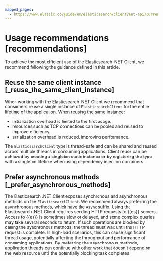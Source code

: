 ```yaml
---
mapped_pages:
  - https://www.elastic.co/guide/en/elasticsearch/client/net-api/current/recommendations.html
---
```


# Usage recommendations [recommendations]

To achieve the most efficient use of the Elasticsearch .NET Client, we recommend following the guidance defined in this article.


## Reuse the same client instance [_reuse_the_same_client_instance]

When working with the Elasticsearch .NET Client we recommend that consumers reuse a single instance of `ElasticsearchClient` for the entire lifetime of the application. When reusing the same instance:

* initialization overhead is limited to the first usage.
* resources such as TCP connections can be pooled and reused to improve efficiency.
* serialization overhead is reduced, improving performance.

The `ElasticsearchClient` type is thread-safe and can be shared and reused across multiple threads in consuming applications. Client reuse can be achieved by creating a singleton static instance or by registering the type with a singleton lifetime when using dependency injection containers.


## Prefer asynchronous methods [_prefer_asynchronous_methods]

The Elasticsearch .NET Client exposes synchronous and asynchronous methods on the `ElasticsearchClient`. We recommend always preferring the asynchronous methods, which have the `Async` suffix. Using the Elasticsearch .NET Client requires sending HTTP requests to {{es}} servers. Access to {{es}} is sometimes slow or delayed, and some complex queries may take several seconds to return. If such operations are blocked by calling the synchronous methods, the thread must wait until the HTTP request is complete. In high-load scenarios, this can cause significant thread usage, potentially affecting the throughput and performance of consuming applications. By preferring the asynchronous methods, application threads can continue with other work that doesn’t depend on the web resource until the potentially blocking task completes.

